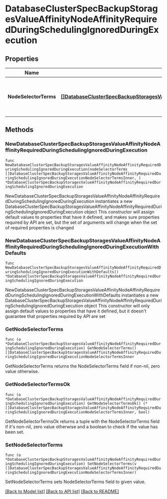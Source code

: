 # DatabaseClusterSpecBackupStoragesValueAffinityNodeAffinityRequiredDuringSchedulingIgnoredDuringExecution

## Properties

Name | Type | Description | Notes
------------ | ------------- | ------------- | -------------
**NodeSelectorTerms** | [**[]DatabaseClusterSpecBackupStoragesValueAffinityNodeAffinityRequiredDuringSchedulingIgnoredDuringExecutionNodeSelectorTermsInner**](DatabaseClusterSpecBackupStoragesValueAffinityNodeAffinityRequiredDuringSchedulingIgnoredDuringExecutionNodeSelectorTermsInner.md) | Required. A list of node selector terms. The terms are ORed. | 

## Methods

### NewDatabaseClusterSpecBackupStoragesValueAffinityNodeAffinityRequiredDuringSchedulingIgnoredDuringExecution

`func NewDatabaseClusterSpecBackupStoragesValueAffinityNodeAffinityRequiredDuringSchedulingIgnoredDuringExecution(nodeSelectorTerms []DatabaseClusterSpecBackupStoragesValueAffinityNodeAffinityRequiredDuringSchedulingIgnoredDuringExecutionNodeSelectorTermsInner, ) *DatabaseClusterSpecBackupStoragesValueAffinityNodeAffinityRequiredDuringSchedulingIgnoredDuringExecution`

NewDatabaseClusterSpecBackupStoragesValueAffinityNodeAffinityRequiredDuringSchedulingIgnoredDuringExecution instantiates a new DatabaseClusterSpecBackupStoragesValueAffinityNodeAffinityRequiredDuringSchedulingIgnoredDuringExecution object
This constructor will assign default values to properties that have it defined,
and makes sure properties required by API are set, but the set of arguments
will change when the set of required properties is changed

### NewDatabaseClusterSpecBackupStoragesValueAffinityNodeAffinityRequiredDuringSchedulingIgnoredDuringExecutionWithDefaults

`func NewDatabaseClusterSpecBackupStoragesValueAffinityNodeAffinityRequiredDuringSchedulingIgnoredDuringExecutionWithDefaults() *DatabaseClusterSpecBackupStoragesValueAffinityNodeAffinityRequiredDuringSchedulingIgnoredDuringExecution`

NewDatabaseClusterSpecBackupStoragesValueAffinityNodeAffinityRequiredDuringSchedulingIgnoredDuringExecutionWithDefaults instantiates a new DatabaseClusterSpecBackupStoragesValueAffinityNodeAffinityRequiredDuringSchedulingIgnoredDuringExecution object
This constructor will only assign default values to properties that have it defined,
but it doesn't guarantee that properties required by API are set

### GetNodeSelectorTerms

`func (o *DatabaseClusterSpecBackupStoragesValueAffinityNodeAffinityRequiredDuringSchedulingIgnoredDuringExecution) GetNodeSelectorTerms() []DatabaseClusterSpecBackupStoragesValueAffinityNodeAffinityRequiredDuringSchedulingIgnoredDuringExecutionNodeSelectorTermsInner`

GetNodeSelectorTerms returns the NodeSelectorTerms field if non-nil, zero value otherwise.

### GetNodeSelectorTermsOk

`func (o *DatabaseClusterSpecBackupStoragesValueAffinityNodeAffinityRequiredDuringSchedulingIgnoredDuringExecution) GetNodeSelectorTermsOk() (*[]DatabaseClusterSpecBackupStoragesValueAffinityNodeAffinityRequiredDuringSchedulingIgnoredDuringExecutionNodeSelectorTermsInner, bool)`

GetNodeSelectorTermsOk returns a tuple with the NodeSelectorTerms field if it's non-nil, zero value otherwise
and a boolean to check if the value has been set.

### SetNodeSelectorTerms

`func (o *DatabaseClusterSpecBackupStoragesValueAffinityNodeAffinityRequiredDuringSchedulingIgnoredDuringExecution) SetNodeSelectorTerms(v []DatabaseClusterSpecBackupStoragesValueAffinityNodeAffinityRequiredDuringSchedulingIgnoredDuringExecutionNodeSelectorTermsInner)`

SetNodeSelectorTerms sets NodeSelectorTerms field to given value.



[[Back to Model list]](../README.md#documentation-for-models) [[Back to API list]](../README.md#documentation-for-api-endpoints) [[Back to README]](../README.md)


